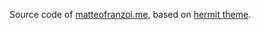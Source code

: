 Source code of [matteofranzoi.me](https://matteofranzoi.me), based on [hermit theme](https://github.com/track3/hermit.git).
